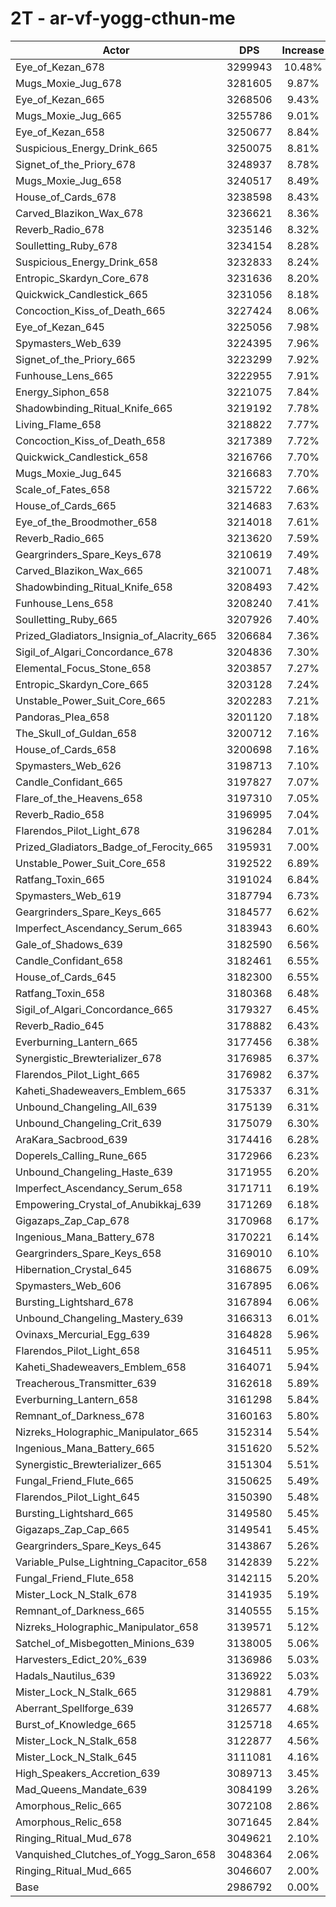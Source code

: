 # 2T - ar-vf-yogg-cthun-me
| Actor | DPS | Increase |
|---|:---:|:---:|
|Eye_of_Kezan_678|3299943|10.48%|
|Mugs_Moxie_Jug_678|3281605|9.87%|
|Eye_of_Kezan_665|3268506|9.43%|
|Mugs_Moxie_Jug_665|3255786|9.01%|
|Eye_of_Kezan_658|3250677|8.84%|
|Suspicious_Energy_Drink_665|3250075|8.81%|
|Signet_of_the_Priory_678|3248937|8.78%|
|Mugs_Moxie_Jug_658|3240517|8.49%|
|House_of_Cards_678|3238598|8.43%|
|Carved_Blazikon_Wax_678|3236621|8.36%|
|Reverb_Radio_678|3235146|8.32%|
|Soulletting_Ruby_678|3234154|8.28%|
|Suspicious_Energy_Drink_658|3232833|8.24%|
|Entropic_Skardyn_Core_678|3231636|8.20%|
|Quickwick_Candlestick_665|3231056|8.18%|
|Concoction_Kiss_of_Death_665|3227424|8.06%|
|Eye_of_Kezan_645|3225056|7.98%|
|Spymasters_Web_639|3224395|7.96%|
|Signet_of_the_Priory_665|3223299|7.92%|
|Funhouse_Lens_665|3222955|7.91%|
|Energy_Siphon_658|3221075|7.84%|
|Shadowbinding_Ritual_Knife_665|3219192|7.78%|
|Living_Flame_658|3218822|7.77%|
|Concoction_Kiss_of_Death_658|3217389|7.72%|
|Quickwick_Candlestick_658|3216766|7.70%|
|Mugs_Moxie_Jug_645|3216683|7.70%|
|Scale_of_Fates_658|3215722|7.66%|
|House_of_Cards_665|3214683|7.63%|
|Eye_of_the_Broodmother_658|3214018|7.61%|
|Reverb_Radio_665|3213620|7.59%|
|Geargrinders_Spare_Keys_678|3210619|7.49%|
|Carved_Blazikon_Wax_665|3210071|7.48%|
|Shadowbinding_Ritual_Knife_658|3208493|7.42%|
|Funhouse_Lens_658|3208240|7.41%|
|Soulletting_Ruby_665|3207926|7.40%|
|Prized_Gladiators_Insignia_of_Alacrity_665|3206684|7.36%|
|Sigil_of_Algari_Concordance_678|3204836|7.30%|
|Elemental_Focus_Stone_658|3203857|7.27%|
|Entropic_Skardyn_Core_665|3203128|7.24%|
|Unstable_Power_Suit_Core_665|3202283|7.21%|
|Pandoras_Plea_658|3201120|7.18%|
|The_Skull_of_Guldan_658|3200712|7.16%|
|House_of_Cards_658|3200698|7.16%|
|Spymasters_Web_626|3198713|7.10%|
|Candle_Confidant_665|3197827|7.07%|
|Flare_of_the_Heavens_658|3197310|7.05%|
|Reverb_Radio_658|3196995|7.04%|
|Flarendos_Pilot_Light_678|3196284|7.01%|
|Prized_Gladiators_Badge_of_Ferocity_665|3195931|7.00%|
|Unstable_Power_Suit_Core_658|3192522|6.89%|
|Ratfang_Toxin_665|3191024|6.84%|
|Spymasters_Web_619|3187794|6.73%|
|Geargrinders_Spare_Keys_665|3184577|6.62%|
|Imperfect_Ascendancy_Serum_665|3183943|6.60%|
|Gale_of_Shadows_639|3182590|6.56%|
|Candle_Confidant_658|3182461|6.55%|
|House_of_Cards_645|3182300|6.55%|
|Ratfang_Toxin_658|3180368|6.48%|
|Sigil_of_Algari_Concordance_665|3179327|6.45%|
|Reverb_Radio_645|3178882|6.43%|
|Everburning_Lantern_665|3177456|6.38%|
|Synergistic_Brewterializer_678|3176985|6.37%|
|Flarendos_Pilot_Light_665|3176982|6.37%|
|Kaheti_Shadeweavers_Emblem_665|3175337|6.31%|
|Unbound_Changeling_All_639|3175139|6.31%|
|Unbound_Changeling_Crit_639|3175079|6.30%|
|AraKara_Sacbrood_639|3174416|6.28%|
|Doperels_Calling_Rune_665|3172966|6.23%|
|Unbound_Changeling_Haste_639|3171955|6.20%|
|Imperfect_Ascendancy_Serum_658|3171711|6.19%|
|Empowering_Crystal_of_Anubikkaj_639|3171269|6.18%|
|Gigazaps_Zap_Cap_678|3170968|6.17%|
|Ingenious_Mana_Battery_678|3170221|6.14%|
|Geargrinders_Spare_Keys_658|3169010|6.10%|
|Hibernation_Crystal_645|3168675|6.09%|
|Spymasters_Web_606|3167895|6.06%|
|Bursting_Lightshard_678|3167894|6.06%|
|Unbound_Changeling_Mastery_639|3166313|6.01%|
|Ovinaxs_Mercurial_Egg_639|3164828|5.96%|
|Flarendos_Pilot_Light_658|3164511|5.95%|
|Kaheti_Shadeweavers_Emblem_658|3164071|5.94%|
|Treacherous_Transmitter_639|3162618|5.89%|
|Everburning_Lantern_658|3161298|5.84%|
|Remnant_of_Darkness_678|3160163|5.80%|
|Nizreks_Holographic_Manipulator_665|3152314|5.54%|
|Ingenious_Mana_Battery_665|3151620|5.52%|
|Synergistic_Brewterializer_665|3151304|5.51%|
|Fungal_Friend_Flute_665|3150625|5.49%|
|Flarendos_Pilot_Light_645|3150390|5.48%|
|Bursting_Lightshard_665|3149580|5.45%|
|Gigazaps_Zap_Cap_665|3149541|5.45%|
|Geargrinders_Spare_Keys_645|3143867|5.26%|
|Variable_Pulse_Lightning_Capacitor_658|3142839|5.22%|
|Fungal_Friend_Flute_658|3142115|5.20%|
|Mister_Lock_N_Stalk_678|3141935|5.19%|
|Remnant_of_Darkness_665|3140555|5.15%|
|Nizreks_Holographic_Manipulator_658|3139571|5.12%|
|Satchel_of_Misbegotten_Minions_639|3138005|5.06%|
|Harvesters_Edict_20%_639|3136986|5.03%|
|Hadals_Nautilus_639|3136922|5.03%|
|Mister_Lock_N_Stalk_665|3129881|4.79%|
|Aberrant_Spellforge_639|3126577|4.68%|
|Burst_of_Knowledge_665|3125718|4.65%|
|Mister_Lock_N_Stalk_658|3122877|4.56%|
|Mister_Lock_N_Stalk_645|3111081|4.16%|
|High_Speakers_Accretion_639|3089713|3.45%|
|Mad_Queens_Mandate_639|3084199|3.26%|
|Amorphous_Relic_665|3072108|2.86%|
|Amorphous_Relic_658|3071645|2.84%|
|Ringing_Ritual_Mud_678|3049621|2.10%|
|Vanquished_Clutches_of_Yogg_Saron_658|3048364|2.06%|
|Ringing_Ritual_Mud_665|3046607|2.00%|
|Base|2986792|0.00%|
